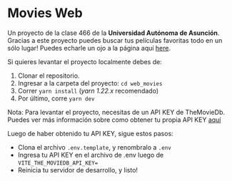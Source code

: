 # Movies Web

Un proyecto de la clase 466 de la **Universidad Autónoma de Asunción**.
Gracias a este proyecto puedes buscar tus películas favoritas todo en un sólo lugar!
Puedes echarle un ojo a la página aquí [here](https://web-movies-wine.vercel.app/).

Si quieres levantar el proyecto localmente debes de:

1. Clonar el repositorio.
2. Ingresar a la carpeta del proyecto: ```cd web_movies```
3. Correr ```yarn install``` (_yarn 1.22.x_ recomendado)
4. Por último, corre ```yarn dev```

Nota: Para levantar el proyecto, necesitas de un API KEY de TheMovieDb. Puedes ver más información sobre como obtener tu propia API KEY [aquí](https://developers.themoviedb.org/3/getting-started/introduction)

Luego de haber obtenido tu API KEY, sigue estos pasos:

- Clona el archivo `.env.template`, y renombralo a `.env`
- Ingresa tu API KEY en el archivo de .env luego de `VITE_THE_MOVIEDB_API_KEY=`
- Reinicia tu servidor de desarrollo, y listo!
